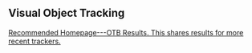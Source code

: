 ## Visual Object Tracking
[Recommended Homepage---OTB Results. This shares results for more recent trackers.](https://github.com/foolwood/benchmark_results)